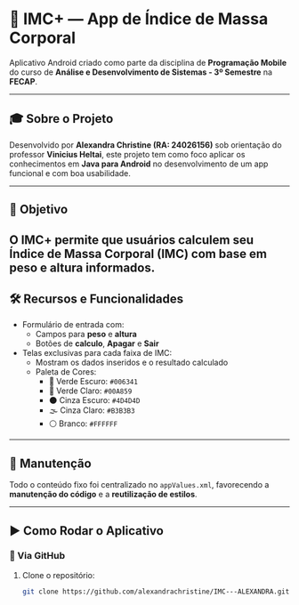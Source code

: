 # 📱 IMC+ — App de Índice de Massa Corporal 

Aplicativo Android criado como parte da disciplina de **Programação Mobile** do curso de **Análise e Desenvolvimento de Sistemas - 3º Semestre** na **FECAP**.

---

## 🎓 Sobre o Projeto

Desenvolvido por **Alexandra Christine (RA: 24026156)** sob orientação do professor **Vinicius Heltai**, este projeto tem como foco aplicar os conhecimentos em **Java para Android** no desenvolvimento de um app funcional e com boa usabilidade.

---

## 🧠 Objetivo

O **IMC+** permite que usuários calculem seu Índice de Massa Corporal (IMC) com base em peso e altura informados.
---

## 🛠️ Recursos e Funcionalidades
 
- Formulário de entrada com:
  - Campos para **peso** e **altura**
  - Botões de **calculo**, **Apagar** e **Sair**
- Telas exclusivas para cada faixa de IMC:
  - Mostram os dados inseridos e o resultado calculado
  - Paleta de Cores:
    - 🌿 Verde Escuro: `#006341`
    - 🍃 Verde Claro: `#00A859`
    - 🌑 Cinza Escuro: `#4D4D4D`
    - 🌫️ Cinza Claro: `#B3B3B3`
    - ⚪ Branco: `#FFFFFF`

---

## 🧩 Manutenção
Todo o conteúdo fixo foi centralizado no `appValues.xml`, favorecendo a **manutenção do código** e a **reutilização de estilos**.

---

## ▶️ Como Rodar o Aplicativo

### 📌 Via GitHub
1. Clone o repositório:  
   ```bash
   git clone https://github.com/alexandrachristine/IMC---ALEXANDRA.git
